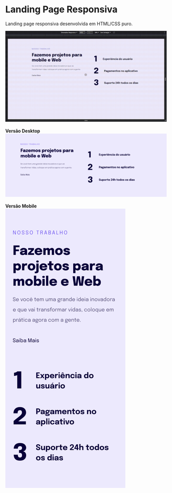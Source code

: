 # Landing Page Responsiva

Landing page responsiva desenvolvida em HTML/CSS puro.

<img src="images/responsividade.gif" alt="landing page responsividade">
<br /><br />
<b>Versão Desktop</b>
<br />
<img src="images/Desktop.png" alt="landing page desktop">
<br /><br />
<b>Versão Mobile</b>
<br />
<img src="images/Mobile.png" alt="landing page mobile">
